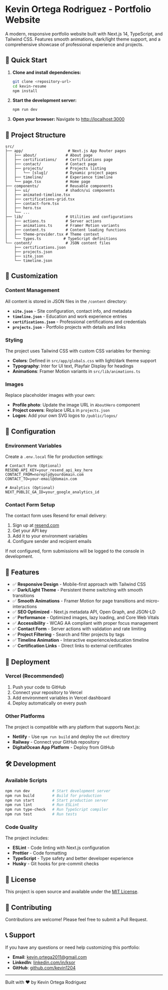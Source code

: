 # Kevin Ortega Rodriguez - Portfolio Website

A modern, responsive portfolio website built with Next.js 14, TypeScript, and Tailwind CSS. Features smooth animations, dark/light theme support, and a comprehensive showcase of professional experience and projects.

## 🚀 Quick Start

1. **Clone and install dependencies:**
   ```bash
   git clone <repository-url>
   cd kevin-resume
   npm install
   ```

2. **Start the development server:**
   ```bash
   npm run dev
   ```

3. **Open your browser:**
   Navigate to [http://localhost:3000](http://localhost:3000)

## 📁 Project Structure

```
src/
├── app/                    # Next.js App Router pages
│   ├── about/             # About page
│   ├── certifications/    # Certifications page
│   ├── contact/           # Contact page
│   ├── projects/          # Projects listing
│   │   └── [slug]/        # Dynamic project pages
│   ├── timeline/          # Experience timeline
│   └── page.tsx           # Home page
├── components/            # Reusable components
│   ├── ui/                # shadcn/ui components
│   ├── animated-timeline.tsx
│   ├── certifications-grid.tsx
│   ├── contact-form.tsx
│   ├── hero.tsx
│   └── ...
├── lib/                   # Utilities and configurations
│   ├── actions.ts         # Server actions
│   ├── animations.ts      # Framer Motion variants
│   ├── content.ts         # Content loading functions
│   ├── theme-provider.tsx # Theme context
│   └── types.ts          # TypeScript definitions
└── content/               # JSON content files
    ├── certifications.json
    ├── projects.json
    ├── site.json
    └── timeline.json
```

## 🎨 Customization

### Content Management

All content is stored in JSON files in the `/content` directory:

- **`site.json`** - Site configuration, contact info, and metadata
- **`timeline.json`** - Education and work experience entries
- **`certifications.json`** - Professional certifications and credentials
- **`projects.json`** - Portfolio projects with details and links

### Styling

The project uses Tailwind CSS with custom CSS variables for theming:

- **Colors**: Defined in `src/app/globals.css` with light/dark theme support
- **Typography**: Inter for UI text, Playfair Display for headings
- **Animations**: Framer Motion variants in `src/lib/animations.ts`

### Images

Replace placeholder images with your own:

- **Profile photo**: Update the image URL in `AboutHero` component
- **Project covers**: Replace URLs in `projects.json`
- **Logos**: Add your own SVG logos to `/public/logos/`

## 🔧 Configuration

### Environment Variables

Create a `.env.local` file for production settings:

```env
# Contact Form (Optional)
RESEND_API_KEY=your_resend_api_key_here
CONTACT_FROM=noreply@yourdomain.com
CONTACT_TO=your-email@domain.com

# Analytics (Optional)
NEXT_PUBLIC_GA_ID=your_google_analytics_id
```

### Contact Form Setup

The contact form uses Resend for email delivery:

1. Sign up at [resend.com](https://resend.com)
2. Get your API key
3. Add it to your environment variables
4. Configure sender and recipient emails

If not configured, form submissions will be logged to the console in development.

## 📱 Features

- ✅ **Responsive Design** - Mobile-first approach with Tailwind CSS
- ✅ **Dark/Light Theme** - Persistent theme switching with smooth transitions
- ✅ **Smooth Animations** - Framer Motion for page transitions and micro-interactions
- ✅ **SEO Optimized** - Next.js metadata API, Open Graph, and JSON-LD
- ✅ **Performance** - Optimized images, lazy loading, and Core Web Vitals
- ✅ **Accessibility** - WCAG AA compliant with proper focus management
- ✅ **Contact Form** - Server actions with validation and rate limiting
- ✅ **Project Filtering** - Search and filter projects by tags
- ✅ **Timeline Animation** - Interactive experience/education timeline
- ✅ **Certification Links** - Direct links to external certificates

## 🚀 Deployment

### Vercel (Recommended)

1. Push your code to GitHub
2. Connect your repository to Vercel
3. Add environment variables in Vercel dashboard
4. Deploy automatically on every push

### Other Platforms

The project is compatible with any platform that supports Next.js:

- **Netlify** - Use `npm run build` and deploy the `out` directory
- **Railway** - Connect your GitHub repository
- **DigitalOcean App Platform** - Deploy from GitHub

## 🛠️ Development

### Available Scripts

```bash
npm run dev          # Start development server
npm run build        # Build for production
npm run start        # Start production server
npm run lint         # Run ESLint
npm run type-check   # Run TypeScript compiler
npm run test         # Run tests
```

### Code Quality

The project includes:

- **ESLint** - Code linting with Next.js configuration
- **Prettier** - Code formatting
- **TypeScript** - Type safety and better developer experience
- **Husky** - Git hooks for pre-commit checks

## 📄 License

This project is open source and available under the [MIT License](LICENSE).

## 🤝 Contributing

Contributions are welcome! Please feel free to submit a Pull Request.

## 📞 Support

If you have any questions or need help customizing this portfolio:

- **Email**: kevin.ortega2011@gmail.com
- **LinkedIn**: [linkedin.com/in/ksor](https://linkedin.com/in/ksor)
- **GitHub**: [github.com/kevin1204](https://github.com/kevin1204)

---

Built with ❤️ by Kevin Ortega Rodriguez
